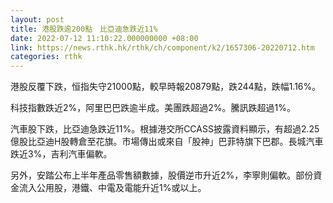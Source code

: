 ```yaml
---
layout: post
title: 港股跌逾200點　比亞迪急跌近11%
date: 2022-07-12 11:10:22.000000000 +08:00
link: https://news.rthk.hk/rthk/ch/component/k2/1657306-20220712.htm
categories: rthk
---
```


港股反覆下跌，恒指失守21000點，較早時報20879點，跌244點，跌幅1.16%。

科技指數跌近2%，阿里巴巴跌逾半成。美團跌超過2%。騰訊跌超過1%。

汽車股下跌，比亞迪急跌近11%。根據港交所CCASS披露資料顯示，有超過2.25億股比亞迪H股轉倉至花旗。市場傳出或來自「股神」巴菲特旗下巴郡。長城汽車跌近3%，吉利汽車偏軟。

另外，安踏公布上半年產品零售額數據，股價逆市升近2%，李寧則偏軟。部份資金流入公用股，港鐵、中電及電能升近1%或以上。
